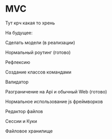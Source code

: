 # MVC
Тут крч какая то хрень

На будущее: 

Сделать модели (в реализации)

Нормальный роутинг (готово)

Рефлексию

Создание классов командами

Валидатор

Разграничение на Api и обычный Web (готово)

Нормальное использование js фреймворков

Редактор файлов

Сессии и Куки

Файловое хранилище

